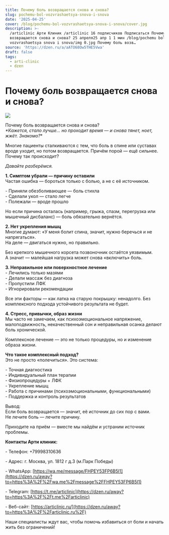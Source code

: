 ```yaml
---
title: Почему боль возвращается снова и снова?
slug: pochemu-bol-vozvrashaetsya-snova-i-snova
date: '2025-04-25'
cover: /blog/pochemu-bol-vozvrashaetsya-snova-i-snova/cover.jpg
description: >-
  /articlinic Арти Клиник /articlinic 16 подписчиков Подписаться Почему боль
  возвращается снова и снова? 25 апреля25 апр 1 1 мин /blog/pochemu bol
  vozvrashaetsya snova i snova/img 0.jpg Почему боль возв…
source: 'https://dzen.ru/a/aATO68Ow5THE5Vwa'
draft: false
tags:
  - arti-clinic
  - dzen
---
```


# Почему боль возвращается снова и снова?

![](/blog/pochemu-bol-vozvrashaetsya-snova-i-snova/img-0.jpg)

Почему боль возвращается снова и снова?  
_\*Кажется, стало лучше… но проходит время — и снова тянет, ноет, жжёт. Знакомо?_\*  
  
Многие пациенты сталкиваются с тем, что боль в спине или суставах вроде уходит, но потом возвращается. Причём порой — ещё сильнее. Почему так происходит?  
  
_Давайте разберёмся._  
  
**1\. Симптом убрали — причину оставили**  
Частая ошибка — бороться только с болью, а не с её источником.  
  
\- Приняли обезболивающее — боль стихла  
\- Сделали укол — стало легче  
\- Полежали — вроде прошло  
  
Но если причина осталась (например, грыжа, спазм, перегрузка или мышечный дисбаланс) — боль обязательно вернётся.  
  
**2\. Нет укрепления мышц**  
Многие думают: «У меня болит спина, значит, нужно беречься и не напрягаться».  
На деле — двигаться нужно, но правильно.  
  
Без крепкого мышечного корсета позвоночник остаётся уязвимым.  
А значит — малейшая нагрузка может снова «включить» боль.  
  
**3\. Неправильное или поверхностное лечение**  
\- Лечились только мазями  
\- Делали массаж без диагноза  
\- Пропустили ЛФК  
\- Игнорировали рекомендации  
  
Все эти факторы — как латка на старую покрышку: ненадолго. Без комплексного подхода устойчивого результата не будет.  
  
**4\. Стресс, привычки, образ жизни**  
Мы часто не замечаем, как психоэмоциональное напряжение, малоподвижность, некачественный сон и неправильная осанка делают боль хронической.  
  
Комплексное лечение — это не только процедуры, но и изменение образа жизни.  
  
**Что такое комплексный подход?**  
Это не просто «полечиться». Это система:  
  
\- Точная диагностика  
\- Индивидуальный план терапии  
\- Физиопроцедуры + ЛФК  
\- Укрепление мышц  
\- Работа с причинами (психоэмоциональными, функциональными)  
\- Поддержка и контроль результатов  
  
Вывод:  
Если боль возвращается — значит, её источник до сих пор с вами.  
Не лечите боль — лечите причину.  
  
Приходите на приём — вместе мы найдём и устраним источник проблемы.  
  
**Контакты Арти клиник:**

\- Телефон: +79998310636

\- Адрес: г. Москва, ул. 1812 г д.3 (м.Парк Победы)

\- WhatsApp: [https://wa.me/message/FHPEY53FP6B5I1](https://dzen.ru/away?to=https%3A%2F%2Fwa.me%2Fmessage%2FFHPEY53FP6B5I1)

\- Telegram: [https://t.me/articlinic](https://dzen.ru/away?to=https%3A%2F%2Ft.me%2Farticlinic)

\- Веб-сайт: [https://articlinic.ru/](https://dzen.ru/away?to=https%3A%2F%2Farticlinic.ru%2F)

Наши специалисты ждут вас, чтобы помочь избавиться от боли и начать жить без ограничений!